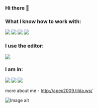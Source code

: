 ### Hi there 👋

### What I know how to work with:

<img src="https://img.shields.io/badge/html-0a0a0a?style=for-the-badge&logo=html5&logoColor=#FF4500"/> <img src="https://img.shields.io/badge/css-0a0a0a?style=for-the-badge&logo=css3&logoColor=blue"/> <img src="https://img.shields.io/badge/github-0a0a0a?style=for-the-badge&logo=github&logoColor=white"/> <img src="https://img.shields.io/badge/figma-0a0a0a?style=for-the-badge&logo=figma&logoColor=00FF7F"/>

### I use the editor:
<img src="https://img.shields.io/badge/sublime-0a0a0a?style=for-the-badge&logo=sublimetext&logoColor=#FF9800"/>

### I am in:
<img src="https://img.shields.io/badge/discord-0a0a0a?style=for-the-badge&logo=discord&logoColor=#5865F2"/>

<img src="https://img.shields.io/badge/WhatsApp-0a0a0a?style=for-the-badge&logo=WhatsApp&logoColor=#25D366"/>

<img src="https://img.shields.io/badge/gmail-0a0a0a?style=for-the-badge&logo=gmail&logoColor=#EA4335"/>

more about me - http://apex2009.tilda.ws/

![Image alt](https://i.pinimg.com/originals/4e/de/5a/4ede5a33c5490195b2b17466ad26d124.gif)
